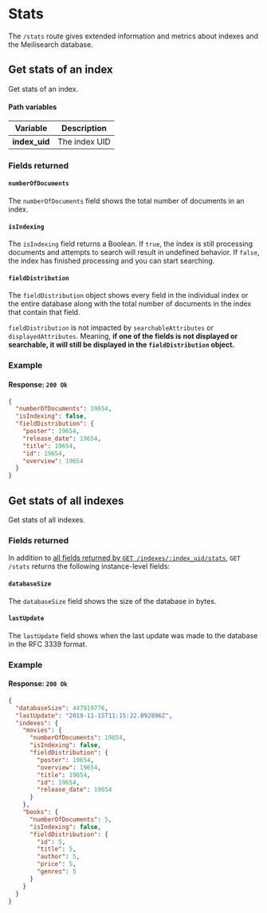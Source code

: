 # Stats

The `/stats` route gives extended information and metrics about indexes and the Meilisearch database.

## Get stats of an index

<RouteHighlighter method="GET" route="/indexes/:index_uid/stats"/>

Get stats of an index.

#### Path variables

| Variable      | Description   |
| ------------- | ------------- |
| **index_uid** | The index UID |

### Fields returned

#### `numberOfDocuments`

The `numberOfDocuments` field shows the total number of documents in an index.

#### `isIndexing`

The `isIndexing` field returns a Boolean. If `true`, the index is still processing documents and attempts to search will result in undefined behavior. If `false`, the index has finished processing and you can start searching.

#### `fieldDistribution`

The `fieldDistribution` object shows every field in the individual index or the entire database along with the total number of documents in the index that contain that field.

`fieldDistribution` is not impacted by `searchableAttributes` or `displayedAttributes`. Meaning, **if one of the fields is not displayed or searchable, it will still be displayed in the `fieldDistribution` object.**  

### Example

<CodeSamples id="get_index_stats_1" />

#### Response: `200 Ok`

```json
{
  "numberOfDocuments": 19654,
  "isIndexing": false,
  "fieldDistribution": {
    "poster": 19654,
    "release_date": 19654,
    "title": 19654,
    "id": 19654,
    "overview": 19654
  }
}
```

## Get stats of all indexes

<RouteHighlighter method="GET" route="/stats"/>

Get stats of all indexes.

### Fields returned

In addition to [all fields returned by `GET /indexes/:index_uid/stats`](#fields-returned), `GET /stats` returns the following instance-level fields:

#### `databaseSize`

The `databaseSize` field shows the size of the database in bytes.

#### `lastUpdate`

The `lastUpdate` field shows when the last update was made to the database in the RFC 3339 format.

### Example

<CodeSamples id="get_indexes_stats_1" />

#### Response: `200 Ok`

```json
{
  "databaseSize": 447819776,
  "lastUpdate": "2019-11-15T11:15:22.092896Z",
  "indexes": {
    "movies": {
      "numberOfDocuments": 19654,
      "isIndexing": false,
      "fieldDistribution": {
        "poster": 19654,
        "overview": 19654,
        "title": 19654,
        "id": 19654,
        "release_date": 19654
      }
    },
    "books": {
      "numberOfDocuments": 5,
      "isIndexing": false,
      "fieldDistribution": {
        "id": 5,
        "title": 5,
        "author": 5,
        "price": 5, 
        "genres": 5
      }
    }
  }
}
```
